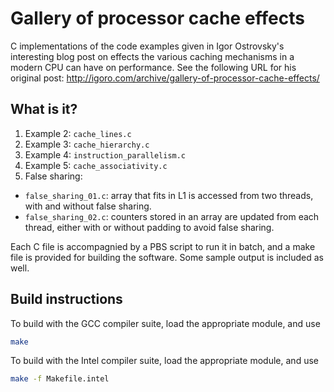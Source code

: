 # Gallery of processor cache effects
C implementations of the code examples given in Igor Ostrovsky's
interesting blog post on effects the various caching mechanisms in a
modern CPU can have on performance.  See the following URL for his
original post:
http://igoro.com/archive/gallery-of-processor-cache-effects/


## What is it?
1. Example 2: `cache_lines.c`
1. Example 3: `cache_hierarchy.c`
1. Example 4: `instruction_parallelism.c`
1. Example 5: `cache_associativity.c`
1. False sharing:
  * `false_sharing_01.c`: array that fits in L1 is accessed from two
    threads, with and without false sharing.
  * `false_sharing_02.c`: counters stored in an array are updated from
    each thread, either with or without padding to avoid false sharing.

Each C file is accompagnied by a PBS script to run it in batch, and a
make file is provided for building the software.  Some sample output is
included as well.


## Build instructions
To build with the GCC compiler suite, load the appropriate module, and use
```bash
make
```

To build with the Intel compiler suite, load the appropriate module, and use
```bash
make -f Makefile.intel
```
